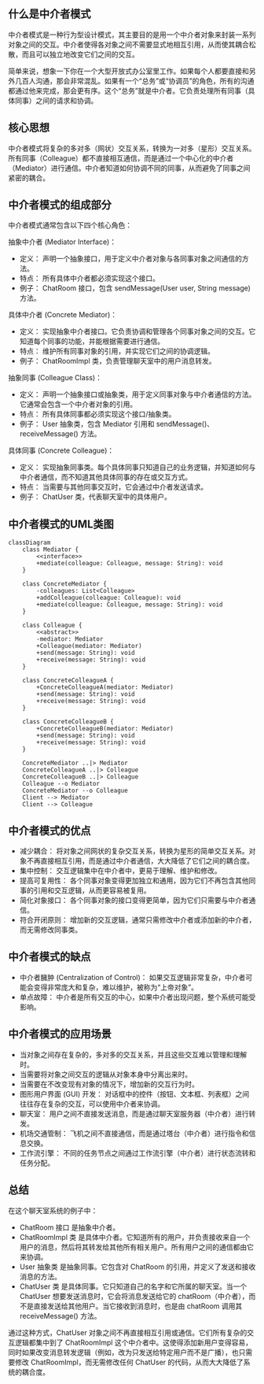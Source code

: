 ## 什么是中介者模式

中介者模式是一种行为型设计模式，其主要目的是用一个中介者对象来封装一系列对象之间的交互。中介者使得各对象之间不需要显式地相互引用，从而使其耦合松散，而且可以独立地改变它们之间的交互。

简单来说，想象一下你在一个大型开放式办公室里工作。如果每个人都要直接和另外几百人沟通，那会非常混乱。如果有一个“总务”或“协调员”的角色，所有的沟通都通过他来完成，那会更有序。这个“总务”就是中介者。它负责处理所有同事（具体同事）之间的请求和协调。

## 核心思想

中介者模式将复杂的多对多（网状）交互关系，转换为一对多（星形）交互关系。所有同事（Colleague）都不直接相互通信，而是通过一个中心化的中介者（Mediator）进行通信。中介者知道如何协调不同的同事，从而避免了同事之间紧密的耦合。

## 中介者模式的组成部分

中介者模式通常包含以下四个核心角色：

抽象中介者 (Mediator Interface)：

* 定义： 声明一个抽象接口，用于定义中介者对象与各同事对象之间通信的方法。
* 特点： 所有具体中介者都必须实现这个接口。
* 例子： ChatRoom 接口，包含 sendMessage(User user, String message) 方法。

具体中介者 (Concrete Mediator)：

* 定义： 实现抽象中介者接口。它负责协调和管理各个同事对象之间的交互。它知道每个同事的功能，并能根据需要进行通信。
* 特点： 维护所有同事对象的引用，并实现它们之间的协调逻辑。
* 例子： ChatRoomImpl 类，负责管理聊天室中的用户消息转发。

抽象同事 (Colleague Class)：

* 定义： 声明一个抽象接口或抽象类，用于定义同事对象与中介者通信的方法。它通常会包含一个中介者对象的引用。
* 特点： 所有具体同事都必须实现这个接口/抽象类。
* 例子： User 抽象类，包含 Mediator 引用和 sendMessage()、receiveMessage() 方法。

具体同事 (Concrete Colleague)：

* 定义： 实现抽象同事类。每个具体同事只知道自己的业务逻辑，并知道如何与中介者通信，而不知道其他具体同事的存在或交互方式。
* 特点： 当需要与其他同事交互时，它会通过中介者发送请求。
* 例子： ChatUser 类，代表聊天室中的具体用户。

## 中介者模式的UML类图

``` mermaid
classDiagram
    class Mediator {
        <<interface>>
        +mediate(colleague: Colleague, message: String): void
    }

    class ConcreteMediator {
        -colleagues: List<Colleague>
        +addColleague(colleague: Colleague): void
        +mediate(colleague: Colleague, message: String): void
    }

    class Colleague {
        <<abstract>>
        -mediator: Mediator
        +Colleague(mediator: Mediator)
        +send(message: String): void
        +receive(message: String): void
    }

    class ConcreteColleagueA {
        +ConcreteColleagueA(mediator: Mediator)
        +send(message: String): void
        +receive(message: String): void
    }

    class ConcreteColleagueB {
        +ConcreteColleagueB(mediator: Mediator)
        +send(message: String): void
        +receive(message: String): void
    }

    ConcreteMediator ..|> Mediator
    ConcreteColleagueA ..|> Colleague
    ConcreteColleagueB ..|> Colleague
    Colleague --o Mediator
    ConcreteMediator --o Colleague
    Client --> Mediator
    Client --> Colleague
```

## 中介者模式的优点

* 减少耦合： 将对象之间网状的复杂交互关系，转换为星形的简单交互关系。对象不再直接相互引用，而是通过中介者通信，大大降低了它们之间的耦合度。
* 集中控制： 交互逻辑集中在中介者中，更易于理解、维护和修改。
* 提高可复用性： 各个同事对象变得更加独立和通用，因为它们不再包含其他同事的引用和交互逻辑，从而更容易被复用。
* 简化对象接口： 各个同事对象的接口变得更简单，因为它们只需要与中介者通信。
* 符合开闭原则： 增加新的交互逻辑，通常只需修改中介者或添加新的中介者，而无需修改同事类。

## 中介者模式的缺点

* 中介者臃肿 (Centralization of Control)： 如果交互逻辑非常复杂，中介者可能会变得非常庞大和复杂，难以维护，被称为“上帝对象”。
* 单点故障： 中介者是所有交互的中心，如果中介者出现问题，整个系统可能受影响。

## 中介者模式的应用场景

* 当对象之间存在复杂的，多对多的交互关系，并且这些交互难以管理和理解时。
* 当需要将对象之间交互的逻辑从对象本身中分离出来时。
* 当需要在不改变现有对象的情况下，增加新的交互行为时。
* 图形用户界面 (GUI) 开发： 对话框中的控件（按钮、文本框、列表框）之间往往存在复杂的交互，可以使用中介者来协调。
* 聊天室： 用户之间不直接发送消息，而是通过聊天室服务器（中介者）进行转发。
* 机场交通管制： 飞机之间不直接通信，而是通过塔台（中介者）进行指令和信息交换。
* 工作流引擎： 不同的任务节点之间通过工作流引擎（中介者）进行状态流转和任务分配。

## 总结

在这个聊天室系统的例子中：

* ChatRoom 接口 是抽象中介者。
* ChatRoomImpl 类 是具体中介者。它知道所有的用户，并负责接收来自一个用户的消息，然后将其转发给其他所有相关用户。所有用户之间的通信都由它来协调。
* User 抽象类 是抽象同事。它包含对 ChatRoom 的引用，并定义了发送和接收消息的方法。
* ChatUser 类 是具体同事。它只知道自己的名字和它所属的聊天室。当一个 ChatUser 想要发送消息时，它会将消息发送给它的
  chatRoom（中介者），而不是直接发送给其他用户。当它接收到消息时，也是由 chatRoom 调用其 receiveMessage()
  方法。

通过这种方式，ChatUser 对象之间不再直接相互引用或通信。它们所有复杂的交互逻辑都集中到了 ChatRoomImpl
这个中介者中。这使得添加新用户变得容易，同时如果改变消息转发逻辑（例如，改为只发送给特定用户而不是广播），也只需要修改
ChatRoomImpl，而无需修改任何 ChatUser 的代码，从而大大降低了系统的耦合度。